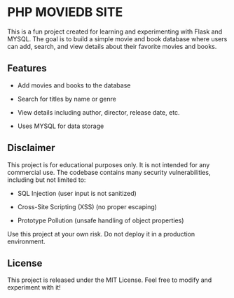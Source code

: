 # PHP MOVIEDB SITE

This is a fun project created for learning and experimenting with Flask and MYSQL. The goal is to build a simple movie and book database where users can add, search, and view details about their favorite movies and books.

## Features

- Add movies and books to the database

- Search for titles by name or genre

- View details including author, director, release date, etc.

- Uses MYSQL for data storage

## Disclaimer

This project is for educational purposes only. It is not intended for any commercial use. The codebase contains many security vulnerabilities, including but not limited to:

- SQL Injection (user input is not sanitized)

- Cross-Site Scripting (XSS) (no proper escaping)

- Prototype Pollution (unsafe handling of object properties)

Use this project at your own risk. Do not deploy it in a production environment.

## License

This project is released under the MIT License. Feel free to modify and experiment with it!